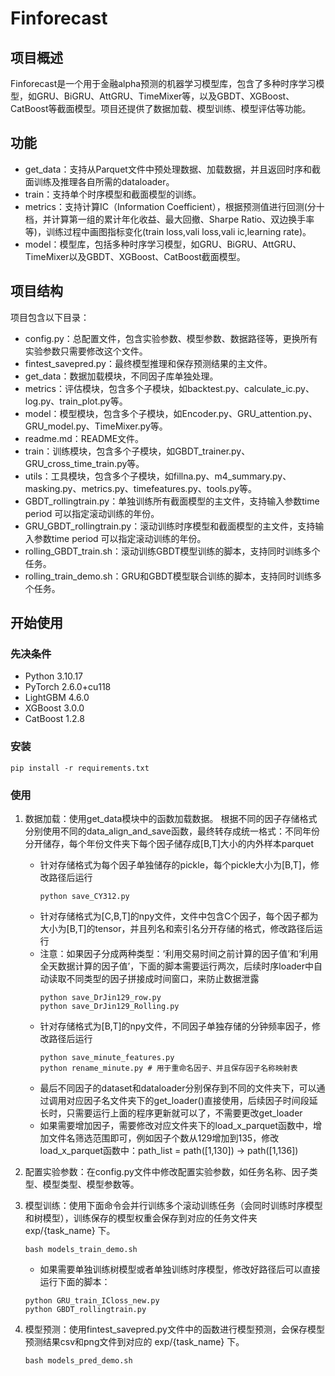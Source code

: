 # Finforecast

## 项目概述

Finforecast是一个用于金融alpha预测的机器学习模型库，包含了多种时序学习模型，如GRU、BiGRU、AttGRU、TimeMixer等，以及GBDT、XGBoost、CatBoost等截面模型。项目还提供了数据加载、模型训练、模型评估等功能。

## 功能

- get_data：支持从Parquet文件中预处理数据、加载数据，并且返回时序和截面训练及推理各自所需的dataloader。
- train：支持单个时序模型和截面模型的训练。
- metrics：支持计算IC（Information Coefficient），根据预测值进行回测(分十档，并计算第一组的累计年化收益、最大回撤、Sharpe Ratio、双边换手率等)，训练过程中画图指标变化(train loss,vali loss,vali ic,learning rate)。
- model：模型库，包括多种时序学习模型，如GRU、BiGRU、AttGRU、TimeMixer以及GBDT、XGBoost、CatBoost截面模型。

## 项目结构

项目包含以下目录：

- config.py：总配置文件，包含实验参数、模型参数、数据路径等，更换所有实验参数只需要修改这个文件。
- fintest_savepred.py：最终模型推理和保存预测结果的主文件。
- get_data：数据加载模块，不同因子库单独处理。
- metrics：评估模块，包含多个子模块，如backtest.py、calculate_ic.py、log.py、train_plot.py等。
- model：模型模块，包含多个子模块，如Encoder.py、GRU_attention.py、GRU_model.py、TimeMixer.py等。
- readme.md：README文件。
- train：训练模块，包含多个子模块，如GBDT_trainer.py、GRU_cross_time_train.py等。
- utils：工具模块，包含多个子模块，如fillna.py、m4_summary.py、masking.py、metrics.py、timefeatures.py、tools.py等。
- GBDT_rollingtrain.py：单独训练所有截面模型的主文件，支持输入参数time period 可以指定滚动训练的年份。
- GRU_GBDT_rollingtrain.py：滚动训练时序模型和截面模型的主文件，支持输入参数time period 可以指定滚动训练的年份。
- rolling_GBDT_train.sh：滚动训练GBDT模型训练的脚本，支持同时训练多个任务。
- rolling_train_demo.sh：GRU和GBDT模型联合训练的脚本，支持同时训练多个任务。

## 开始使用

### 先决条件

- Python 3.10.17
- PyTorch 2.6.0+cu118
- LightGBM 4.6.0
- XGBoost 3.0.0
- CatBoost 1.2.8

### 安装

```
pip install -r requirements.txt
```

### 使用

1. 数据加载：使用get_data模块中的函数加载数据。
   根据不同的因子存储格式分别使用不同的data_align_and_save函数，最终转存成统一格式：不同年份分开储存，每个年份文件夹下每个因子储存成[B,T]大小的内外样本parquet

   - 针对存储格式为每个因子单独储存的pickle，每个pickle大小为[B,T]，修改路径后运行
      ```
      python save_CY312.py
      ```
   - 针对存储格式为[C,B,T]的npy文件，文件中包含C个因子，每个因子都为大小为[B,T]的tensor，并且列名和索引名分开存储的格式，修改路径后运行
   - 注意：如果因子分成两种类型：‘利用交易时间之前计算的因子值’和‘利用全天数据计算的因子值’，下面的脚本需要运行两次，后续时序loader中自动读取不同类型的因子拼接成时间窗口，来防止数据泄露
      ```
      python save_DrJin129_row.py
      python save_DrJin129_Rolling.py
      ```
   - 针对存储格式为[B,T]的npy文件，不同因子单独存储的分钟频率因子，修改路径后运行
      ```
      python save_minute_features.py
      python rename_minute.py # 用于重命名因子、并且保存因子名称映射表
      ```
   - 最后不同因子的dataset和dataloader分别保存到不同的文件夹下，可以通过调用对应因子名文件夹下的get_loader()直接使用，后续因子时间段延长时，只需要运行上面的程序更新就可以了，不需要更改get_loader
   - 如果需要增加因子，需要修改对应文件夹下的load_x_parquet函数中，增加文件名筛选范围即可，例如因子个数从129增加到135，修改load_x_parquet函数中：path_list = path([1,130]) -> path([1,136])
   

2. 配置实验参数：在config.py文件中修改配置实验参数，如任务名称、因子类型、模型类型、模型参数等。
3. 模型训练：使用下面命令会并行训练多个滚动训练任务（会同时训练时序模型和树模型），训练保存的模型权重会保存到对应的任务文件夹 exp/{task_name} 下。
   ```
   bash models_train_demo.sh
   ```
   - 如果需要单独训练树模型或者单独训练时序模型，修改好路径后可以直接运行下面的脚本：
   ```
   python GRU_train_ICloss_new.py
   python GBDT_rollingtrain.py
   ```


4. 模型预测：使用fintest_savepred.py文件中的函数进行模型预测，会保存模型预测结果csv和png文件到对应的 exp/{task_name} 下。
   ```
   bash models_pred_demo.sh
   ```
   
   